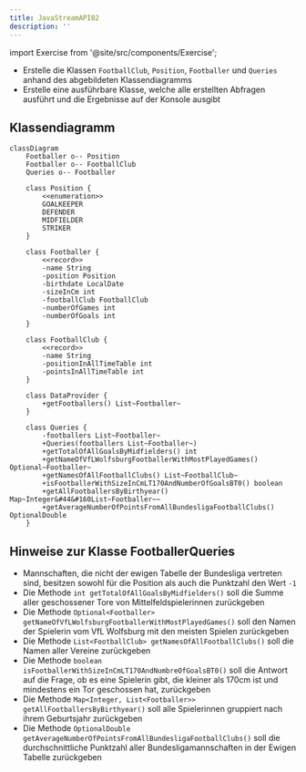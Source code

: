 ```yaml
---
title: JavaStreamAPI02
description: ''
---
```


import Exercise from '@site/src/components/Exercise';

- Erstelle die Klassen `FootballClub`, `Position`, `Footballer` und `Queries`
  anhand des abgebildeten Klassendiagramms
- Erstelle eine ausführbare Klasse, welche alle erstellten Abfragen ausführt und
  die Ergebnisse auf der Konsole ausgibt

## Klassendiagramm

```mermaid
classDiagram
    Footballer o-- Position
    Footballer o-- FootballClub
    Queries o-- Footballer

    class Position {
        <<enumeration>>
        GOALKEEPER
        DEFENDER
        MIDFIELDER
        STRIKER
    }

    class Footballer {
        <<record>>
        -name String
        -position Position
        -birthdate LocalDate
        -sizeInCm int
        -footballClub FootballClub
        -numberOfGames int
        -numberOfGoals int
    }

    class FootballClub {
        <<record>>
        -name String
        -positionInAllTimeTable int
        -pointsInAllTimeTable int
    }

    class DataProvider {
        +getFootballers() List~Footballer~
    }

    class Queries {
        -footballers List~Footballer~
        +Queries(footballers List~Footballer~)
        +getTotalOfAllGoalsByMidfielders() int
        +getNameOfVfLWolfsburgFootballerWithMostPlayedGames() Optional~Footballer~
        +getNamesOfAllFootballClubs() List~FootballClub~
        +isFootballerWithSizeInCmLT170AndNumberOfGoalsBT0() boolean
        +getAllFootballersByBirthyear() Map~Integer&#44&#160List~Footballer~~
        +getAverageNumberOfPointsFromAllBundesligaFootballClubs() OptionalDouble
    }
```

## Hinweise zur Klasse FootballerQueries

- Mannschaften, die nicht der ewigen Tabelle der Bundesliga vertreten sind,
  besitzen sowohl für die Position als auch die Punktzahl den Wert `-1`
- Die Methode `int getTotalOfAllGoalsByMidfielders()` soll die Summe aller
  geschossener Tore von Mittelfeldspielerinnen zurückgeben
- Die Methode
  `Optional<Footballer> getNameOfVfLWolfsburgFootballerWithMostPlayedGames()`
  soll den Namen der Spielerin vom VfL Wolfsburg mit den meisten Spielen
  zurückgeben
- Die Methode `List<FootballClub> getNamesOfAllFootballClubs()` soll die Namen
  aller Vereine zurückgeben
- Die Methode `boolean isFootballerWithSizeInCmLT170AndNumbreOfGoalsBT0()` soll
  die Antwort auf die Frage, ob es eine Spielerin gibt, die kleiner als 170cm
  ist und mindestens ein Tor geschossen hat, zurückgeben
- Die Methode `Map<Integer, List<Footballer>> getAllFootballersByBirthyear()`
  soll alle Spielerinnen gruppiert nach ihrem Geburtsjahr zurückgeben
- Die Methode
  `OptionalDouble getAverageNumberOfPointsFromAllBundesligaFootballClubs()` soll
  die durchschnittliche Punktzahl aller Bundesligamannschaften in der Ewigen
  Tabelle zurückgeben

<Exercise pullRequest="72" branchSuffix="stream-api/02" />

